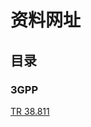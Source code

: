 # 资料网址

## 目录

### 3GPP

[TR 38.811](https://htmlpreview.github.io/?https://github.com/hkkkk02/notes/blob/main/3GPP%20TR%2038.811.html)